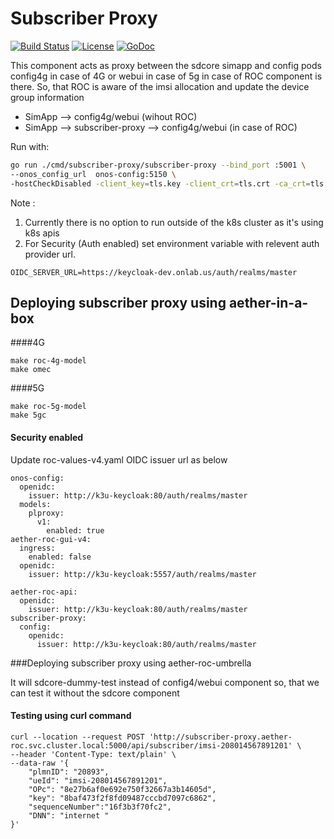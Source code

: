 # Subscriber Proxy

[![Build Status](https://api.travis-ci.org/onosproject/subscriber-proxy.svg?branch=master)](https://travis-ci.org/onosproject/gnxi-simulators)
[![License](https://img.shields.io/badge/License-Apache%202.0-blue.svg)](https://github.com/gojp/goreportcard/blob/master/LICENSE)
[![GoDoc](https://godoc.org/github.com/onosproject/simulators?status.svg)](https://godoc.org/github.com/onosproject/subscriber-proxy)

This component acts as proxy between the sdcore simapp and config pods config4g in case of 4G or
webui in case of 5g in case of ROC component is there. So, that ROC is aware of the imsi allocation
and update the device group information

- SimApp --> config4g/webui (wihout ROC)
- SimApp --> subscriber-proxy --> config4g/webui (in case of ROC)

Run with:

```bash
go run ./cmd/subscriber-proxy/subscriber-proxy --bind_port :5001 \
--onos_config_url  onos-config:5150 \ 
-hostCheckDisabled -client_key=tls.key -client_crt=tls.crt -ca_crt=tls.cacert 
```

Note :
1. Currently there is no option to run outside of the k8s cluster as it's using k8s apis
2. For Security (Auth enabled) set environment variable with relevent auth provider url.

```
OIDC_SERVER_URL=https://keycloak-dev.onlab.us/auth/realms/master
``` 

## Deploying subscriber proxy using aether-in-a-box

####4G

```
make roc-4g-model
make omec
```
####5G

```
make roc-5g-model
make 5gc
```
#### Security enabled

Update roc-values-v4.yaml OIDC issuer url as below

```
onos-config:
  openidc:
    issuer: http://k3u-keycloak:80/auth/realms/master
  models:
    plproxy:
      v1:
        enabled: true
aether-roc-gui-v4:
  ingress:
    enabled: false
  openidc:
    issuer: http://k3u-keycloak:5557/auth/realms/master

aether-roc-api:
  openidc:
    issuer: http://k3u-keycloak:80/auth/realms/master
subscriber-proxy:
  config:
    openidc:
      issuer: http://k3u-keycloak:80/auth/realms/master   
```

###Deploying subscriber proxy using aether-roc-umbrella

It will sdcore-dummy-test instead of config4/webui component
so, that we can test it without the sdcore component

#### Testing using curl command

```
curl --location --request POST 'http://subscriber-proxy.aether-roc.svc.cluster.local:5000/api/subscriber/imsi-208014567891201' \
--header 'Content-Type: text/plain' \
--data-raw '{
    "plmnID": "20893",
    "ueId": "imsi-208014567891201",
    "OPc": "8e27b6af0e692e750f32667a3b14605d",
    "key": "8baf473f2f8fd09487cccbd7097c6862",
    "sequenceNumber":"16f3b3f70fc2",
    "DNN": "internet "	
}'
```


